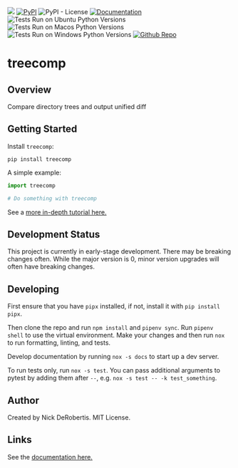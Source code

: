

[![](https://codecov.io/gh/nickderobertis/treecomp/branch/main/graph/badge.svg)](https://codecov.io/gh/nickderobertis/treecomp)
[![PyPI](https://img.shields.io/pypi/v/treecomp)](https://pypi.org/project/treecomp/)
![PyPI - License](https://img.shields.io/pypi/l/treecomp)
[![Documentation](https://img.shields.io/badge/documentation-pass-green)](https://nickderobertis.github.io/treecomp/)
![Tests Run on Ubuntu Python Versions](https://img.shields.io/badge/Tests%20Ubuntu%2FPython-3.8%20%7C%203.9%20%7C%203.10-blue)
![Tests Run on Macos Python Versions](https://img.shields.io/badge/Tests%20Macos%2FPython-3.8%20%7C%203.9%20%7C%203.10-blue)
![Tests Run on Windows Python Versions](https://img.shields.io/badge/Tests%20Windows%2FPython-3.8%20%7C%203.9%20%7C%203.10-blue)
[![Github Repo](https://img.shields.io/badge/repo-github-informational)](https://github.com/nickderobertis/treecomp/)


#  treecomp

## Overview

Compare directory trees and output unified diff

## Getting Started

Install `treecomp`:

```
pip install treecomp
```

A simple example:

```python
import treecomp

# Do something with treecomp
```

See a
[more in-depth tutorial here.](
https://nickderobertis.github.io/treecomp/tutorial.html
)

## Development Status

This project is currently in early-stage development. There may be
breaking changes often. While the major version is 0, minor version
upgrades will often have breaking changes.

## Developing

First ensure that you have `pipx` installed, if not, install it with `pip install pipx`.

Then clone the repo and run `npm install` and `pipenv sync`. Run `pipenv shell`
to use the virtual environment. Make your changes and then run `nox` to run formatting,
linting, and tests.

Develop documentation by running `nox -s docs` to start up a dev server.

To run tests only, run `nox -s test`. You can pass additional arguments to pytest
by adding them after `--`, e.g. `nox -s test -- -k test_something`.

## Author

Created by Nick DeRobertis. MIT License.

## Links

See the
[documentation here.](
https://nickderobertis.github.io/treecomp/
)
